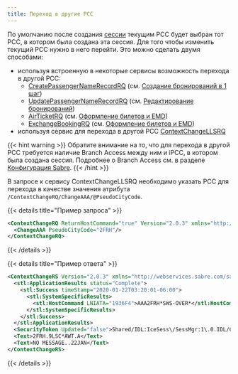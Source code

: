 ```yaml
---
title: Переход в другие PCC
---
```


По умолчанию после создания [сессии](authentication.html#сессии) текущим PCC будет выбран тот PCC, в котором была создана эта сессия. Для того чтобы изменить текущий PCC нужно в него перейти. Это можно сделать двумя способами:
- используя встроенную в некоторые сервисы возможность перехода в другой PCC:
    - [CreatePassengerNameRecordRQ](https://developer.sabre.com/docs/read/soap_apis/air/book/create_passenger_name_record) (см. [Создание бронирований в 1 шаг](create-booking-1step.html#переход-в-другой-pcc))
    - [UpdatePassengerNameRecordRQ](https://developer.sabre.com/docs/soap_apis/air/book/update_passenger_name_record) (см. [Редактирование бронирований](edit-booking.html#dobavlenie_elementov_bronirovaniya_updatepassengernamerecordrq))
    - [AirTicketRQ](https://developer.sabre.com/docs/soap_apis/air/fulfill/enhanced_air_ticket) (см. [Оформление билетов и EMD](issue-ticket.html#переход-в-другой-pcc))
    - [ExchangeBookingRQ](https://developer.sabre.com/docs/read/soap_apis/air/fulfill/exchange_booking) (см. [Оформление билетов и EMD](exchange-ticket.html#переход-в-другой-pcc))
- используя сервис для перехода в другой PCC [ContextChangeLLSRQ](https://developer.sabre.com/docs/read/soap_apis/management/utility/change_aaa)


{{< hint warning >}}
Обратите внимание на то, что для перехода в другой PCC требуется наличие Branch Access между ним и iPCC, в котором была создана сессия. Подробнее о Branch Access см. в разделе [Конфигурация Sabre](configuration.html).
{{< /hint >}}

В запросе к сервису ContextChangeLLSRQ необходимо указать PCC для перехода в качестве значения атрибута  ```/ContextChangeRQ/ChangeAAA/@PseudoCityCode```.

{{< details title="Пример запроса" >}}
```XML
<ContextChangeRQ ReturnHostCommand="true" Version="2.0.3" xmlns="http://webservices.sabre.com/sabreXML/2011/10">
  <ChangeAAA PseudoCityCode="2FRH"/>
</ContextChangeRQ>
```
{{< /details >}}

{{< details title="Пример ответа" >}}
```XML
<ContextChangeRS Version="2.0.3" xmlns="http://webservices.sabre.com/sabreXML/2011/10" xmlns:stl="http://services.sabre.com/STL/v01" xmlns:xs="http://www.w3.org/2001/XMLSchema" xmlns:xsi="http://www.w3.org/2001/XMLSchema-instance">
  <stl:ApplicationResults status="Complete">
    <stl:Success timeStamp="2020-01-22T03:20:01-06:00">
      <stl:SystemSpecificResults>
        <stl:HostCommand LNIATA="1936F4">AAA2FRH*SWS-OVER*</stl:HostCommand>
      </stl:SystemSpecificResults>
    </stl:Success>
  </stl:ApplicationResults>
  <SecurityToken Updated="false">Shared/IDL:IceSess\/SessMgr:1\.0.IDL/Common/!ICESMS\/ACPCRTD!ICESMSLB\/CRT.LB!1579684797721!317!9</SecurityToken>
  <Text>2FRH.9LSC*AWT.A</Text>
  <Text>NO MESSAGE..22JAN</Text>
</ContextChangeRS>
```
{{< /details >}}
